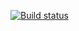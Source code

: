 [![Build status](https://ci.appveyor.com/api/projects/status/qeuc9buw9jrxmai7?svg=true)](https://ci.appveyor.com/project/NikaNester.юova/api-ci)
